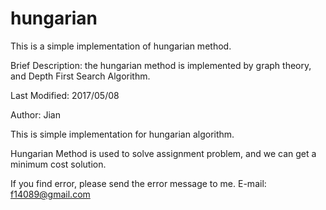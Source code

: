 # hungarian
This is a simple implementation of hungarian method.

Brief Description: the hungarian method is implemented by graph theory, and Depth First Search Algorithm.

Last Modified: 2017/05/08

Author: Jian

This is simple implementation for hungarian algorithm.

Hungarian Method is used to solve assignment problem, and we can get a minimum cost solution.


If you find error, please send the error message to me.
E-mail: f14089@gmail.com
